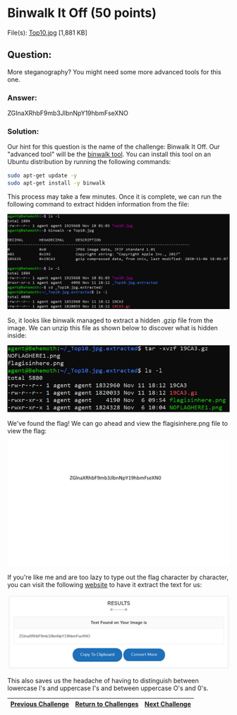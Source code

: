 # Binwalk It Off (50 points)

File(s): [Top10.jpg](Top10.jpg) [1,881 KB]

## Question:

More steganography? You might need some more advanced tools for this one.

### Answer:

ZGInaXRhbF9mb3JlbnNpY19hbmFseXNO

### Solution:

Our hint for this question is the name of the challenge: Binwalk It Off. Our "advanced tool" will be the [binwalk tool](https://tools.kali.org/forensics/binwalk). You can install this tool on an Ubuntu distribution by running the following commands:

```bash
sudo apt-get update -y
sudo apt-get install -y binwalk
```

This process may take a few minutes. Once it is complete, we can run the following command to extract hidden information from the file:

![binwalk.png](binwalk.png)

So, it looks like binwalk managed to extract a hidden .gzip file from the image. We can unzip this file as shown below to discover what is hidden inside:

![unzipped.png](unzipped.png)

We've found the flag! We can go ahead and view the flagisinhere.png file to view the flag:

![flagisinhere.png](flagisinhere.png)

If you're like me and are too lazy to type out the flag character by character, you can visit the following [website](https://smallseotools.com/image-to-text-converter/) to have it extract the text for us:

[![flag.png](flag.png)](https://smallseotools.com/image-to-text-converter/)

This also saves us the headache of having to distinguish between lowercase l's and uppercase I's and between uppercase O's and 0's.

| [Previous Challenge](/Challenges/Analyze/9) | [Return to Challenges](/Challenges/../../../#modules) | [Next Challenge](/Challenges/Analyze/11) |
| :------- | :-----: | ------: |